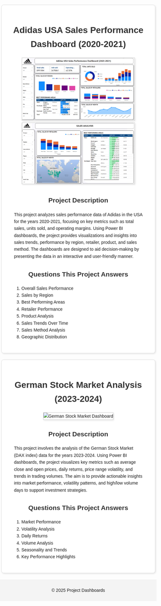 <!DOCTYPE html>
<html lang="en">
<head>
    <meta charset="UTF-8">
    <meta name="viewport" content="width=device-width, initial-scale=1.0">
    <title>Project Dashboards</title>
    <style>
        /* General body and layout styling */
        body {
            font-family: Arial, sans-serif;
            margin: 0;
            padding: 0;
            line-height: 1.6;
        }
        h1, h2 {
            text-align: center;
            color: #333;
        }
        section {
            margin: 20px;
        }
        .project-container {
            border: 1px solid #ddd;
            border-radius: 8px;
            margin: 20px auto;
            padding: 20px;
            box-shadow: 2px 2px 5px rgba(0, 0, 0, 0.1);
            max-width: 90%; /* Default for mobile */
            background-color: #fff;
        }
        .image-container {
            text-align: center;
            margin: 20px 0;
        }
        .image-container img {
            max-width: 80%;
            height: auto;
            border: 1px solid #ccc;
            box-shadow: 2px 2px 5px rgba(0, 0, 0, 0.1);
        }
        footer {
            text-align: center;
            padding: 10px;
            background: #f4f4f4;
        }

  /* Responsive Design for Larger Screens */
       @media (min-width: 768px) {
            .project-container {
                max-width: 70%; /* For tablets and small desktops */
            }
        }

   @media (min-width: 1024px) {
            .project-container {
                max-width: 50%; /* For larger desktops */
            }
        }
    </style>
</head>
<body>
    <!-- Project 1: Adidas Dashboard -->
    <div class="project-container">
        <h1>Adidas USA Sales Performance Dashboard (2020-2021)</h1>
        <div class="image-container">
            <img src="images\adidas_dashboard.png" alt="Adidas Dashboard">
            <img src="images\adidas2.png" alt="Adidas Dashboard">
        </div>
        <section>
            <h2>Project Description</h2>
            <p>
                This project analyzes sales performance data of Adidas in the USA for the years 2020-2021, focusing on key metrics such as total sales, units sold, and operating margins. Using Power BI dashboards, the project provides visualizations and insights into sales trends, performance by region, retailer, product, and sales method. The dashboards are designed to aid decision-making by presenting the data in an interactive and user-friendly manner.
            </p>
        </section>
        <section>
            <h2>Questions This Project Answers</h2>
            <ol>
                <li>Overall Sales Performance</li>
                <li>Sales by Region</li>
                <li>Best Performing Areas</li>
                <li>Retailer Performance</li>
                <li>Product Analysis</li>
                <li>Sales Trends Over Time</li>
                <li>Sales Method Analysis</li>
                <li>Geographic Distribution</li>
            </ol>
        </section>
    </div>
<!-- Project 2: German Stock Market Dashboard -->
    <div class="project-container">
        <h1>German Stock Market Analysis (2023-2024)</h1>
        <div class="image-container">
            <img src="images\stock_dashboard.png" alt="German Stock Market Dashboard">
        </div>
        <section>
            <h2>Project Description</h2>
            <p>
                This project involves the analysis of the German Stock Market (DAX index) data for the years 2023-2024. Using Power BI dashboards, the project visualizes key metrics such as average close and open prices, daily returns, price range volatility, and trends in trading volumes. The aim is to provide actionable insights into market performance, volatility patterns, and high/low volume days to support investment strategies.
            </p>
        </section>
        <section>
            <h2>Questions This Project Answers</h2>
            <ol>
                <li>Market Performance</li>
                <li>Volatility Analysis</li>
                <li>Daily Returns</li>
                <li>Volume Analysis</li>
                <li>Seasonality and Trends</li>
                <li>Key Performance Highlights</li>
            </ol>
        </section>
    </div>

   <footer>
        <p>&copy; 2025 Project Dashboards</p>
    </footer>
</body>
</html>
